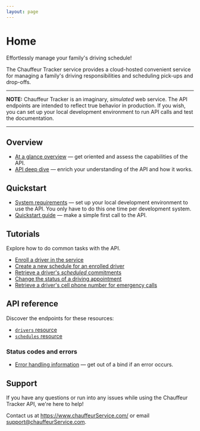 ```yaml
---
layout: page
---
```


# Home

Effortlessly manage your family's driving schedule!

The Chauffeur Tracker service provides a cloud-hosted convenient service for managing a family's driving responsibilities and scheduling pick-ups and drop-offs.

---
**NOTE:**
Chauffeur Tracker is an imaginary, *simulated* web service. The API endpoints are intended to reflect true behavior in production. If you wish, you can set up your local development environment to run API calls and test the documentation.

---

## Overview

* [At a glance overview](overview/overview.md) — get oriented and assess the capabilities of the API.
* [API deep dive](overview/usage.md) — enrich your understanding of the API and how it works.  

## Quickstart

* [System requirements](get-started/prereqs.md) — set up your local development environment to use the API. You only have to do this one time per development system.
* [Quickstart guide](get-started/quickstart.md) — make a simple first call to the API.

## Tutorials

Explore how to do common tasks with the API.

* [Enroll a driver in the service](tutorials/1-how-to-enroll-a-driver.md)
* [Create a new schedule for an enrolled driver](tutorials/2-how-to-create-a-driver-schedule.md)
* [Retrieve a driver's *scheduled* commitments](tutorials/3-how-to-get-a-drivers-schedule.md)
* [Change the status of a driving appointment](tutorials/4-how-to-change-a-driver-schedule-property.md)
* [Retrieve a driver's cell phone number for emergency calls](tutorials/5-how-to-get-a-driver-by-property.md)

## API reference

Discover the endpoints for these resources:

* [`drivers` resource](reference/1_resources/drivers.md)
* [`schedules` resource](reference/1_resources/schedules.md)

### Status codes and errors

* [Error handling information](reference/error-handling.md) — get out of a bind if an error occurs.

## Support

If you have any questions or run into any issues while using the Chauffeur Tracker API, we're here to help!

Contact us at <https://www.chauffeurService.com/> or email <support@chauffeurService.com>.
